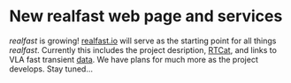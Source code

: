 # New realfast web page and services

*realfast* is growing! [realfast.io](http://realfast.io) will serve as the starting point for all things *realfast*. Currently this includes the project desription, [RTCat](http://rtcat.realfast.io), and links to VLA fast transient [data](data). We have plans for much more as the project develops. Stay tuned...